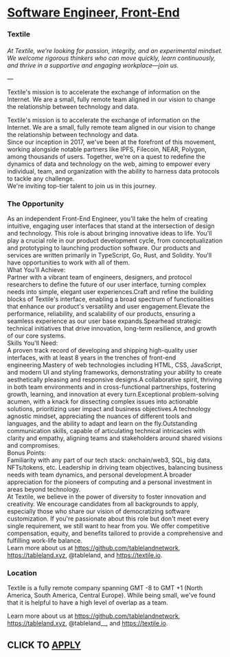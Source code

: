 # [Software Engineer, Front-End](https://www.remotewlb.com/apply/software-engineer-front-end-77177)  
### Textile  
####  

_At Textile, we’re looking for passion, integrity, and an experimental mindset. We welcome rigorous thinkers who can move quickly, learn continuously, and thrive in a supportive and engaging workplace—join us._

 _—_

Textile's mission is to accelerate the exchange of information on the Internet. We are a small, fully remote team aligned in our vision to change the relationship between technology and data.

Textile's mission is to accelerate the exchange of information on the Internet. We are a small, fully remote team aligned in our vision to change the relationship between technology and data.  
Since our inception in 2017, we've been at the forefront of this movement, working alongside notable partners like IPFS, Filecoin, NEAR, Polygon, among thousands of users. Together, we're on a quest to redefine the dynamics of data and technology on the web, aiming to empower every individual, team, and organization with the ability to harness data protocols to tackle any challenge.  
We're inviting top-tier talent to join us in this journey.

### The Opportunity

As an independent Front-End Engineer, you'll take the helm of creating intuitive, engaging user interfaces that stand at the intersection of design and technology. This role is about bringing innovative ideas to life. You'll play a crucial role in our product development cycle, from conceptualization and prototyping to launching production software. Our products and services are written primarily in TypeScript, Go, Rust, and Solidity. You'll have opportunities to work with all of them.  
What You'll Achieve:  
Partner with a vibrant team of engineers, designers, and protocol researchers to define the future of our user interface, turning complex needs into simple, elegant user experiences.Craft and refine the building blocks of Textile's interface, enabling a broad spectrum of functionalities that enhance our product's versatility and user engagement.Elevate the performance, reliability, and scalability of our products, ensuring a seamless experience as our user base expands.Spearhead strategic technical initiatives that drive innovation, long-term resilience, and growth of our core systems.  
Skills You'll Need:  
A proven track record of developing and shipping high-quality user interfaces, with at least 8 years in the trenches of front-end engineering.Mastery of web technologies including HTML, CSS, JavaScript, and modern UI and styling frameworks, demonstrating your ability to create aesthetically pleasing and responsive designs.A collaborative spirit, thriving in both team environments and in cross-functional partnerships, fostering growth, learning, and innovation at every turn.Exceptional problem-solving acumen, with a knack for dissecting complex issues into actionable solutions, prioritizing user impact and business objectives.A technology agnostic mindset, appreciating the nuances of different tools and languages, and the ability to adapt and learn on the fly.Outstanding communication skills, capable of articulating technical intricacies with clarity and empathy, aligning teams and stakeholders around shared visions and compromises.  
Bonus Points:  
Familiarity with any part of our tech stack: onchain/web3, SQL, big data, NFTs/tokens, etc. Leadership in driving team objectives, balancing business needs with team dynamics, and personal development.A broader appreciation for the pioneers of computing and a personal investment in areas beyond technology.  
At Textile, we believe in the power of diversity to foster innovation and creativity. We encourage candidates from all backgrounds to apply, especially those who share our vision of democratizing software customization. If you're passionate about this role but don't meet every single requirement, we still want to hear from you. We offer competitive compensation, equity, and benefits tailored to provide a comprehensive and fulfilling work-life balance.  
Learn more about us at https://github.com/tablelandnetwork, https://tableland.xyz, @tableland, and https://textile.io.

### Location

Textile is a fully remote company spanning GMT -8 to GMT +1 (North America, South America, Central Europe). While being small, we've found that it is helpful to have a high level of overlap as a team.

Learn more about us at https://github.com/tablelandnetwork, https://tableland.xyz, @tableland__, and https://textile.io.

  
## CLICK TO [APPLY](https://www.remotewlb.com/apply/software-engineer-front-end-77177)

